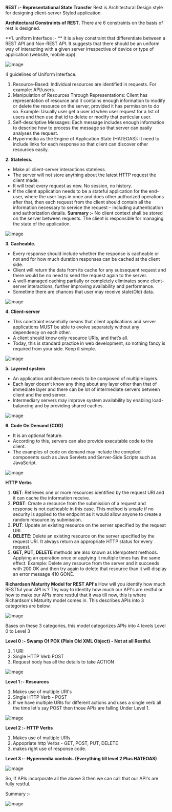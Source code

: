 **REST :- Representational State Transfer**
Rest is Architectural Design style for designing client-server Styled application.

**Architectural Constraints of REST.**
There are 6 constraints on the basis of rest is designed.

**1. uniform Interface :- **
It is a key constraint that differentiate between a REST API and Non-REST API. It suggests that there should be an uniform way of interacting with a given server irrespective of device or type of application (website, mobile app). 

![image](https://github.com/ankitsoni05/RepositoryPatternPOC/assets/17673742/f3efad03-4a30-4480-9e39-f23eb52d3cfe)


4 guidelines of Uniform Interface.
1. Resource-Based: Individual resources are identified in requests. For example: API/users.
2. Manipulation of Resources Through Representations: Client has representation of resource and it contains enough information to modify or delete the resource on the server, provided it has permission to do so. Example: Usually user get a user id when user request for a list of users and then use that id to delete or modify that particular user.
3. Self-descriptive Messages: Each message includes enough information to describe how to process the message so that server can easily analyses the request.
4. Hypermedia as the Engine of Application State (HATEOAS): It need to include links for each response so that client can discover other resources easily.

**2. Stateless.**
- Make all client-server interactions stateless.
- The server will not store anything about the latest HTTP request the client made.
- It will treat every request as new. No session, no history.
- If the client application needs to be a stateful application for the end-user, where the user logs in once and does other authorized operations after that, then each request from the client should contain all the information necessary to service the request – including authentication and authorization details.
**Summary :-** No client context shall be stored on the server between requests. The client is responsible for managing the state of the application.

![image](https://github.com/ankitsoni05/RepositoryPatternPOC/assets/17673742/4c6efd47-5e20-47ad-bea3-558c45fa2776)


**3. Cacheable.**
- Every response should include whether the response is cacheable or not and for how much duration responses can be cached at the client side.
- Client will return the data from its cache for any subsequent request and there would be no need to send the request again to the server.
- A well-managed caching partially or completely eliminates some client–server interactions, further improving availability and performance.
- Sometime there are chances that user may receive stale(Old) data.

![image](https://github.com/ankitsoni05/RepositoryPatternPOC/assets/17673742/cf0750b3-28ad-4d3d-86e8-ccc8670f9728)


**4. Client–server**
- This constraint essentially means that client applications and server applications MUST be able to evolve separately without any dependency on each other.
- A client should know only resource URIs, and that’s all.
- Today, this is standard practice in web development, so nothing fancy is required from your side. Keep it simple.

![image](https://github.com/ankitsoni05/RepositoryPatternPOC/assets/17673742/03e5a537-1181-44a1-a489-4a6a8c471343)


**5. Layered system**
- An application architecture needs to be composed of multiple layers.
- Each layer doesn’t know any thing about any layer other than that of immediate layer and there can be lot of intermediate servers between client and the end server.
- Intermediary servers may improve system availability by enabling load-balancing and by providing shared caches.

![image](https://github.com/ankitsoni05/RepositoryPatternPOC/assets/17673742/0b2bcc3b-d46c-4db1-96f9-f4d605381c20)


**6. Code On Demand (COD)**
- It is an optional feature.
- According to this, servers can also provide executable code to the client.
- The examples of code on demand may include the compiled components such as Java Servlets and Server-Side Scripts such as JavaScript.

![image](https://github.com/ankitsoni05/RepositoryPatternPOC/assets/17673742/6c9442fb-06e1-46e1-83c2-69d5b9059a1a)


**HTTP Verbs**
1. **GET**: Retrieves one or more resources identified by the request URI and it can cache the information receive.
2. **POST**: Create a resource from the submission of a request and response is not cacheable in this case. This method is unsafe if no security is applied to the endpoint as it would allow anyone to create a random resource by submission.
3. **PUT**: Update an existing resource on the server specified by the request URI.
4. **DELETE**: Delete an existing resource on the server specified by the request URI. It always return an appropriate HTTP status for every request.
5. **GET, PUT, DELETE** methods are also known as Idempotent methods. Applying an operation once or applying it multiple times has the same effect. Example: Delete any resource from the server and it succeeds with 200 OK and then try again to delete that resource than it will display an error message 410 GONE.

**Richardson Maturity Model for REST API's**
How will you identify how much RESTful your API is ?
Thy way to identity how much our API's are restful or how to make our APIs more restful that it was till now, this is where Richardson's Maturity model comes in.
This describes APIs into 3 categories are below.

![image](https://github.com/ankitsoni05/RepositoryPatternPOC/assets/17673742/968e8bfd-36c9-4192-ac1e-a387845b125c)

Bases on these 3 categories,  this model categorizes APIs into 4 levels
Level 0 to Level 3

**Level 0 :- Swamp Of POX (Plain Old XML Object) -  Not at all Restful.**
1. 1 URI
2. Single HTTP Verb POST
3. Request body has all the details to take ACTION

![image](https://github.com/ankitsoni05/RepositoryPatternPOC/assets/17673742/a4fde304-d5dd-4a6f-a27c-9c3e9fe4cd99)

**Level 1 :- Resources**

1. Makes use of multiple URI's
2. Single HTTP Verb - POST
3. If we have multiple URIs for different actions and uses a single verb all the time let's say POST then those APIs are falling Under Level 1.

![image](https://github.com/ankitsoni05/RepositoryPatternPOC/assets/17673742/fea27404-3c55-4a3e-8156-024b3ade8b7d)

**Level 2 :- HTTP Verbs**

1. Makes use of multiple URIs
2. Appopriate http Verbs - GET, POST, PUT, DELETE
3. makes right use of response code.

**Level 3 :- Hypermedia controls. (Everything till level 2 Plus HATEOAS)**

![image](https://github.com/ankitsoni05/RepositoryPatternPOC/assets/17673742/1e239ea7-6394-400d-a226-f54068f0ab87)


So, If APIs incorporate all the above 3 then we can call that our API's are fully restful.

Summary :- 

![image](https://github.com/ankitsoni05/RepositoryPatternPOC/assets/17673742/d666a258-a868-4158-8b86-504901c0c843)

